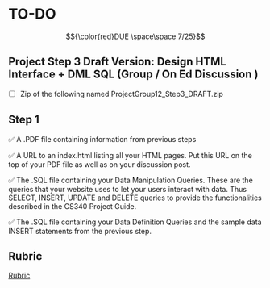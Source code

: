 # TO-DO 
$${\color{red}DUE \space\space 7/25}$$
## Project Step 3 Draft Version: Design HTML Interface + DML SQL (Group / On Ed Discussion )

- [ ] Zip of the following named ProjectGroup12_Step3_DRAFT.zip

## Step 1

:white_check_mark: A .PDF file containing information from previous steps

:white_check_mark: A URL to an index.html listing all your HTML pages. Put this URL on the top of your PDF file as well as on your discussion post.

:white_check_mark: The .SQL file containing your Data Manipulation Queries. These are the queries that your website uses to let your users interact with data. Thus SELECT, INSERT, UPDATE and DELETE queries to provide the functionalities described in the CS340 Project Guide.

:white_check_mark: The .SQL file containing your Data Definition Queries and the sample data INSERT statements from the previous step.

## Rubric

[Rubric](https://canvas.oregonstate.edu/courses/1967354/assignments/9690212)